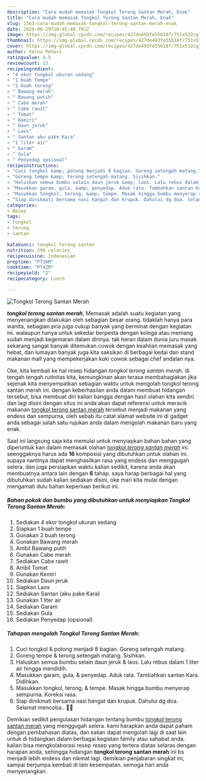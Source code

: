 ```yaml
---
description: "Cara mudah memasak Tongkol Terong Santan Merah, Enak"
title: "Cara mudah memasak Tongkol Terong Santan Merah, Enak"
slug: 1563-cara-mudah-memasak-tongkol-terong-santan-merah-enak
date: 2020-06-29T10:45:40.791Z
image: https://img-global.cpcdn.com/recipes/427de493fe55b18f/751x532cq70/tongkol-terong-santan-merah-foto-resep-utama.jpg
thumbnail: https://img-global.cpcdn.com/recipes/427de493fe55b18f/751x532cq70/tongkol-terong-santan-merah-foto-resep-utama.jpg
cover: https://img-global.cpcdn.com/recipes/427de493fe55b18f/751x532cq70/tongkol-terong-santan-merah-foto-resep-utama.jpg
author: Verna Peters
ratingvalue: 4.5
reviewcount: 13
recipeingredient:
- "4 ekor tongkol ukuran sedang"
- "1 buah tempe"
- "2 buah terong"
- " Bawang merah"
- " Bawang putih"
- " Cabe merah"
- " Cabe rawit"
- " Tomat"
- " Kemiri"
- " Daun jeruk"
- " Laos"
- " Santan aku pake Kara"
- "1 liter air"
- " Garam"
- " Gula"
- " Penyedap opsional"
recipeinstructions:
- "Cuci tongkol &amp; potong menjadi 8 bagian. Goreng setengah matang."
- "Goreng tempe &amp; terong setengah matang. Sisihkan."
- "Haluskan semua bumbu selain daun jeruk &amp; laos. Lalu rebus dalam 1 liter air hingga mendidih."
- "Masukkan garam, gula, &amp; penyedap. Aduk rata. Tambahkan santan Kara. Didihkan."
- "Masukkan tongkol, terong, &amp; tempe. Masak hingga bumbu menyerap sempurna. Koreksi rasa."
- "Siap dinikmati bersama nasi hangat dan krupuk. Dahului dg doa. Selamat mencoba.. 🤗🤗"
categories:
- Resep
tags:
- tongkol
- terong
- santan

katakunci: tongkol terong santan 
nutrition: 299 calories
recipecuisine: Indonesian
preptime: "PT26M"
cooktime: "PT42M"
recipeyield: "2"
recipecategory: Lunch

---
```



![Tongkol Terong Santan Merah](https://img-global.cpcdn.com/recipes/427de493fe55b18f/751x532cq70/tongkol-terong-santan-merah-foto-resep-utama.jpg)

<b><i>tongkol terong santan merah</i></b>, Memasak adalah suatu kegiatan yang menyenangkan dilakukan oleh sebagian besar orang. tidaklah hanya para wanita, sebagian pria juga cukup banyak yang berminat dengan kegiatan ini. walaupun hanya untuk sekedar berpesta dengan kolega atau memang sudah menjadi kegemaran dalam dirinya. tak heran dalam dunia juru masak sekarang sangat banyak ditemukan cowok dengan keahlian memasak yang hebat, dan lumayan banyak juga kita saksikan di berbagai kedai dan stand makanan mall yang mempekerjakan koki cowok sebagai chef andalan nya.

Oke, kita kembali ke hal resep hidangan <i>tongkol terong santan merah</i>. di tengah tengah rutinitas kita, kemungkinan akan terasa membahagiakan jika sejenak kita menyempatkan sebagian waktu untuk mengolah tongkol terong santan merah ini. dengan keberhasilan anda dalam membuat hidangan tersebut, bisa membuat diri kalian bangga dengan hasil olahan kita sendiri. dan lagi disini dengan situs ini anda akan dapat referensi untuk meracik makanan <u>tongkol terong santan merah</u> tersebut menjadi makanan yang endess dan sempurna, oleh sebab itu catat alamat website ini di gadget anda sebagai salah satu rujukan anda dalam mengolah makanan baru yang enak.




Saat ini langsung saja kita memulai untuk menyiapkan bahan bahan yang diperuntuk kan dalam memasak olahan <u><i>tongkol terong santan merah</i></u> ini. seenggaknya harus ada <b>16</b> komposisi yang dibutuhkan untuk olahan ini. supaya nantinya dapat menghasilkan rasa yang endess dan menggugah selera. dan juga persiapkan waktu kalian sedikit, karena anda akan membuatnya antara lain dengan <b>6</b> tahap. saya harap berbagai hal yang dibutuhkan sudah kalian sediakan disini, oke mari kita mulai dengan mengamati dulu bahan keperluan berikut ini.

<!--inarticleads1-->

##### Bahan pokok dan bumbu yang dibutuhkan untuk menyiapkan Tongkol Terong Santan Merah:

1. Sediakan 4 ekor tongkol ukuran sedang
1. Siapkan 1 buah tempe
1. Gunakan 2 buah terong
1. Gunakan  Bawang merah
1. Ambil  Bawang putih
1. Gunakan  Cabe merah
1. Sediakan  Cabe rawit
1. Ambil  Tomat
1. Gunakan  Kemiri
1. Sediakan  Daun jeruk
1. Siapkan  Laos
1. Sediakan  Santan (aku pake Kara)
1. Gunakan 1 liter air
1. Sediakan  Garam
1. Sediakan  Gula
1. Sediakan  Penyedap (opsional)




<!--inarticleads2-->

##### Tahapan mengolah Tongkol Terong Santan Merah:

1. Cuci tongkol &amp; potong menjadi 8 bagian. Goreng setengah matang.
1. Goreng tempe &amp; terong setengah matang. Sisihkan.
1. Haluskan semua bumbu selain daun jeruk &amp; laos. Lalu rebus dalam 1 liter air hingga mendidih.
1. Masukkan garam, gula, &amp; penyedap. Aduk rata. Tambahkan santan Kara. Didihkan.
1. Masukkan tongkol, terong, &amp; tempe. Masak hingga bumbu menyerap sempurna. Koreksi rasa.
1. Siap dinikmati bersama nasi hangat dan krupuk. Dahului dg doa. Selamat mencoba.. 🤗🤗




Demikian sedikit pengulasan hidangan tentang bumbu <u>tongkol terong santan merah</u> yang menggugah selera. kami harapkan anda dapat paham dengan pembahasan diatas, dan kalian dapat mengolah lagi di saat lain untuk di hidangkan dalam berbagai kegiatan family atau sahabat anda. kalian bisa mengkolaborasi resep resep yang tertera diatas selaras dengan harapan anda, sehingga hidangan <b>tongkol terong santan merah</b> ini bs menjadi lebih endess dan nikmat lagi. demikian penjabaran singkat ini, sampai berjumpa kembali di lain kesempatan. semoga hari anda menyenangkan.
